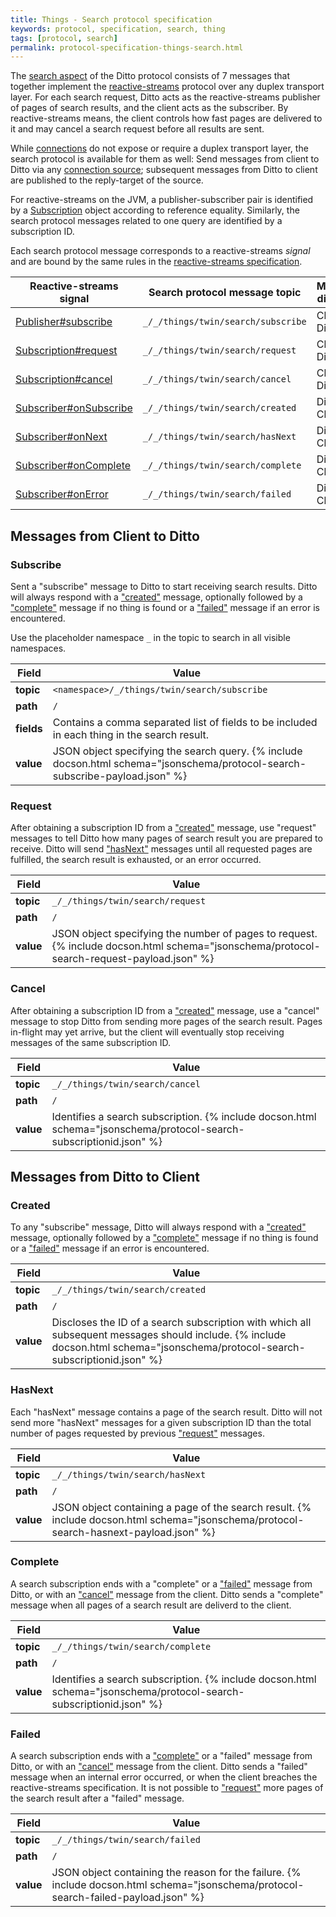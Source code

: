 ```yaml
---
title: Things - Search protocol specification
keywords: protocol, specification, search, thing
tags: [protocol, search]
permalink: protocol-specification-things-search.html
---
```


The [search aspect](basic-search.html) of the Ditto protocol consists of 7 messages that together implement
the [reactive-streams](https://reactive-streams.org) protocol over any duplex transport layer.
For each search request, Ditto acts as the reactive-streams publisher of pages of search results,
and the client acts as the subscriber.
By reactive-streams means, the client controls how fast pages are delivered to it and may cancel
a search request before all results are sent.

While [connections](basic-connections.html) do not expose or require a duplex transport layer,
the search protocol is available for them as well: Send messages from client to Ditto via any
[connection source](basic-connections.html#sources); subsequent messages from Ditto to client are published
to the reply-target of the source.

[ps]: https://docs.oracle.com/en/java/javase/11/docs/api/java.base/java/util/concurrent/Flow.Publisher.html#subscribe(java.util.concurrent.Flow.Subscriber)
[ss]: https://docs.oracle.com/en/java/javase/11/docs/api/java.base/java/util/concurrent/Flow.Subscriber.html#onSubscribe(java.util.concurrent.Flow.Subscription)
[sn]: https://docs.oracle.com/en/java/javase/11/docs/api/java.base/java/util/concurrent/Flow.Subscriber.html#onNext(T)
[sc]: https://docs.oracle.com/en/java/javase/11/docs/api/java.base/java/util/concurrent/Flow.Subscriber.html#onComplete()
[se]: https://docs.oracle.com/en/java/javase/11/docs/api/java.base/java/util/concurrent/Flow.Subscriber.html#onError(java.lang.Throwable)
[nr]: https://docs.oracle.com/en/java/javase/11/docs/api/java.base/java/util/concurrent/Flow.Subscription.html#request(long)
[nc]: https://docs.oracle.com/en/java/javase/11/docs/api/java.base/java/util/concurrent/Flow.Subscription.html#cancel()
[n]: https://docs.oracle.com/en/java/javase/11/docs/api/java.base/java/util/concurrent/Flow.Subscription.html

For reactive-streams on the JVM, a publisher-subscriber pair is identified by a [Subscription][n] object according
to reference equality.
Similarly, the search protocol messages related to one query are identified by a subscription ID.

Each search protocol message corresponds to a reactive-streams _signal_ and are bound
by the same rules in the [reactive-streams specification](https://github.com/reactive-streams/reactive-streams-jvm/blob/v1.0.3/README.md).

| Reactive-streams signal      | Search protocol message topic      | Message direction |
|------------------------------|------------------------------------|-------------------|
| [Publisher#subscribe][ps]    | `_/_/things/twin/search/subscribe` | Client to Ditto   |
| [Subscription#request][nr]   | `_/_/things/twin/search/request`   | Client to Ditto   |
| [Subscription#cancel][nc]    | `_/_/things/twin/search/cancel`    | Client to Ditto   |
| [Subscriber#onSubscribe][ss] | `_/_/things/twin/search/created`   | Ditto to Client   |
| [Subscriber#onNext][sn]      | `_/_/things/twin/search/hasNext`   | Ditto to Client   |
| [Subscriber#onComplete][sc]  | `_/_/things/twin/search/complete`  | Ditto to Client   |
| [Subscriber#onError][se]     | `_/_/things/twin/search/failed`    | Ditto to Client   |

## Messages from Client to Ditto

### Subscribe

Sent a "subscribe" message to Ditto to start receiving search results.
Ditto will always respond with a ["created"](#created) message, optionally followed by
a ["complete"](#complete) message if no thing is found or a ["failed"](#failed) message
if an error is encountered.

Use the placeholder namespace `_` in the topic to search in all visible namespaces.

| Field      | Value                   |
|------------|-------------------------|
| **topic**  | `<namespace>/_/things/twin/search/subscribe`     |
| **path**   | `/`     |
| **fields** | Contains a comma separated list of fields to be included in each thing in the search result. |
| **value**  | JSON object specifying the search query. {% include docson.html schema="jsonschema/protocol-search-subscribe-payload.json" %} |

### Request

After obtaining a subscription ID from a ["created"](#created) message,
use "request" messages to tell Ditto how many pages of search result you are prepared to receive.
Ditto will send ["hasNext"](#hasnext) messages until all requested pages are fulfilled,
the search result is exhausted, or an error occurred.

| Field      | Value                   |
|------------|-------------------------|
| **topic**  | `_/_/things/twin/search/request`     |
| **path**   | `/`     |
| **value**  | JSON object specifying the number of pages to request. {% include docson.html schema="jsonschema/protocol-search-request-payload.json" %} |

### Cancel

After obtaining a subscription ID from a ["created"](#created) message,
use a "cancel" message to stop Ditto from sending more pages of the search result.
Pages in-flight may yet arrive, but the client will eventually stop receiving
messages of the same subscription ID.

| Field      | Value                   |
|------------|-------------------------|
| **topic**  | `_/_/things/twin/search/cancel`     |
| **path**   | `/`     |
| **value**  | Identifies a search subscription. {% include docson.html schema="jsonschema/protocol-search-subscriptionid.json" %} |

## Messages from Ditto to Client

### Created

To any "subscribe" message, Ditto will always respond with a ["created"](#created) message,
optionally followed by a ["complete"](#complete) message if no thing is found or a ["failed"](#failed) message
if an error is encountered.

| Field      | Value                   |
|------------|-------------------------|
| **topic**  | `_/_/things/twin/search/created`     |
| **path**   | `/`     |
| **value**  | Discloses the ID of a search subscription with which all subsequent messages should include. {% include docson.html schema="jsonschema/protocol-search-subscriptionid.json" %} |

### HasNext

Each "hasNext" message contains a page of the search result.
Ditto will not send more "hasNext" messages for a given subscription ID than the total number of pages requested by
previous ["request"](#request) messages.

| Field      | Value                   |
|------------|-------------------------|
| **topic**  | `_/_/things/twin/search/hasNext`     |
| **path**   | `/`     |
| **value**  | JSON object containing a page of the search result. {% include docson.html schema="jsonschema/protocol-search-hasnext-payload.json" %} |

### Complete

A search subscription ends with a "complete" or a ["failed"](#failed) message from Ditto,
or with an ["cancel"](#cancel) message from the client.
Ditto sends a "complete" message when all pages of a search result are deliverd to the client.

| Field      | Value                   |
|------------|-------------------------|
| **topic**  | `_/_/things/twin/search/complete`     |
| **path**   | `/`     |
| **value**  | Identifies a search subscription. {% include docson.html schema="jsonschema/protocol-search-subscriptionid.json" %} |

### Failed

A search subscription ends with a ["complete"](#complete) or a "failed" message from Ditto,
or with an ["cancel"](#cancel) message from the client.
Ditto sends a "failed" message when an internal error occurred,
or when the client breaches the reactive-streams specification.
It is not possible to ["request"](#request) more pages of the search result after a "failed" message.

| Field      | Value                   |
|------------|-------------------------|
| **topic**  | `_/_/things/twin/search/failed`     |
| **path**   | `/`     |
| **value**  | JSON object containing the reason for the failure. {% include docson.html schema="jsonschema/protocol-search-failed-payload.json" %} |
